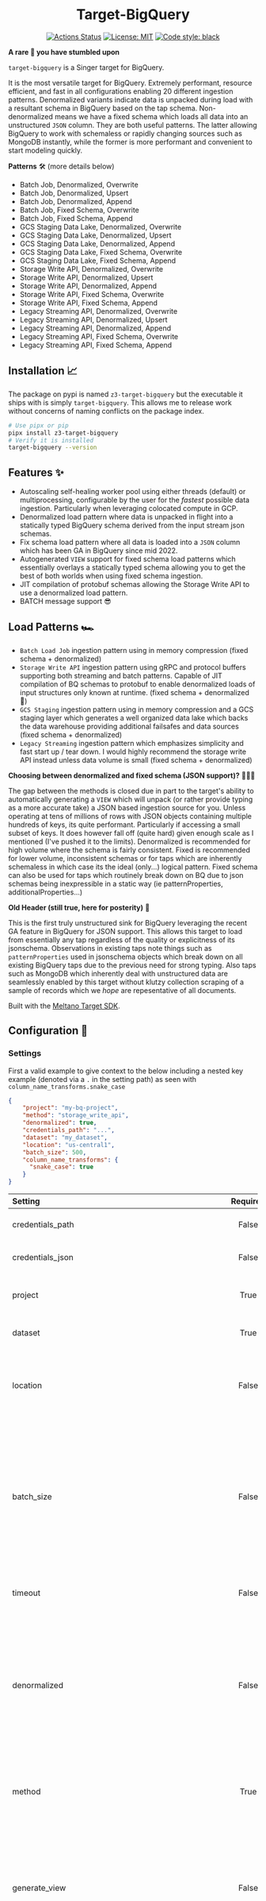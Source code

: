<h1 align="center">Target-BigQuery</h1>

<p align="center">
<a href="https://github.com/z3z1ma/target-bigquery/actions/"><img alt="Actions Status" src="https://github.com/z3z1ma/target-bigquery/actions/workflows/ci.yml/badge.svg"></a>
<a href="https://github.com/z3z1ma/target-bigquery/blob/main/LICENSE"><img alt="License: MIT" src="https://img.shields.io/badge/License-MIT-yellow.svg"></a>
<a href="https://github.com/psf/black"><img alt="Code style: black" src="https://img.shields.io/badge/code%20style-black-000000.svg"></a>
</p>

**A rare 💎 you have stumbled upon**

`target-bigquery` is a Singer target for BigQuery.

It is the most versatile target for BigQuery. Extremely performant, resource efficient, and fast in all configurations enabling 20 different ingestion patterns. Denormalized variants indicate data is unpacked during load with a resultant schema in BigQuery based on the tap schema. Non-denormalized means we have a fixed schema which loads all data into an unstructured `JSON` column. They are both useful patterns. The latter allowing BigQuery to work with schemaless or rapidly changing sources such as MongoDB instantly, while the former is more performant and convenient to start modeling quickly.

**Patterns** 🛠 (more details below)

- Batch Job, Denormalized, Overwrite
- Batch Job, Denormalized, Upsert
- Batch Job, Denormalized, Append
- Batch Job, Fixed Schema, Overwrite
- Batch Job, Fixed Schema, Append
- GCS Staging Data Lake, Denormalized, Overwrite
- GCS Staging Data Lake, Denormalized, Upsert
- GCS Staging Data Lake, Denormalized, Append
- GCS Staging Data Lake, Fixed Schema, Overwrite
- GCS Staging Data Lake, Fixed Schema, Append
- Storage Write API, Denormalized, Overwrite
- Storage Write API, Denormalized, Upsert
- Storage Write API, Denormalized, Append
- Storage Write API, Fixed Schema, Overwrite
- Storage Write API, Fixed Schema, Append
- Legacy Streaming API, Denormalized, Overwrite
- Legacy Streaming API, Denormalized, Upsert
- Legacy Streaming API, Denormalized, Append
- Legacy Streaming API, Fixed Schema, Overwrite
- Legacy Streaming API, Fixed Schema, Append

## Installation 📈

The package on pypi is named `z3-target-bigquery` but the executable it ships with is simply `target-bigquery`. This allows me to release work without concerns of naming conflicts on the package index.

```bash
# Use pipx or pip
pipx install z3-target-bigquery
# Verify it is installed
target-bigquery --version
```

## Features ✨

- Autoscaling self-healing worker pool using either threads (default) or multiprocessing, configurable by the user for the _fastest_ possible data ingestion. Particularly when leveraging colocated compute in GCP.
- Denormalized load pattern where data is unpacked in flight into a statically typed BigQuery schema derived from the input stream json schemas.
- Fix schema load pattern where all data is loaded into a `JSON` column which has been GA in BigQuery since mid 2022.
- Autogenerated `VIEW` support for fixed schema load patterns which essentially overlays a statically typed schema allowing you to get the best of both worlds when using fixed schema ingestion.
- JIT compilation of protobuf schemas allowing the Storage Write API to use a denormalized load pattern. 
- BATCH message support 😎

## Load Patterns 🏎

- `Batch Load Job` ingestion pattern using in memory compression (fixed schema + denormalized)
- `Storage Write API` ingestion pattern using gRPC and protocol buffers supporting both streaming and batch patterns. Capable of JIT compilation of BQ schemas to protobuf to enable denormalized loads of input structures only known at runtime. (fixed schema + denormalized 🎉)
- `GCS Staging` ingestion pattern using in memory compression and a GCS staging layer which generates a well organized data lake which backs the data warehouse providing additional failsafes and data sources (fixed schema + denormalized)
- `Legacy Streaming` ingestion pattern which emphasizes simplicity and fast start up / tear down. I would highly recommend the storage write API instead unless data volume is small (fixed schema + denormalized)


**Choosing between denormalized and fixed schema (JSON support)?** 🙇🏾‍♂️

The gap between the methods is closed due in part to the target's ability to  automatically generating a `VIEW` which will unpack (or rather provide typing as a more accurate take) a JSON based ingestion source for you. Unless operating at tens of millions of rows with JSON objects containing multiple hundreds of keys, its quite performant. Particularly if accessing a small subset of keys. It does however fall off (quite hard) given enough scale as I mentioned (I've pushed it to the limits). Denormalized is recommended for high volume where the schema is fairly consistent. Fixed is recommended for lower volume, inconsistent schemas or for taps which are inherently schemaless in which case its the ideal (only...) logical pattern. Fixed schema can also be used for taps which routinely break down on BQ due to json schemas being inexpressible in a static way (ie patternProperties, additionalProperties...)


**Old Header (still true, here for posterity)** 🧪

This is the first truly unstructured sink for BigQuery leveraging the recent GA feature in BigQuery for JSON support. This allows this target to load from essentially any tap regardless of the quality or explicitness of its jsonschema. Observations in existing taps note things such as `patternProperties` used in jsonschema objects which break down on all existing BigQuery taps due to the previous need for strong typing. Also taps such as MongoDB which inherently deal with unstructured data are seamlessly enabled by this target without klutzy collection scraping of a sample of records which we _hope_ are repesentative of all documents.


Built with the [Meltano Target SDK](https://sdk.meltano.com).


## Configuration 🔨

### Settings

First a valid example to give context to the below including a nested key example (denoted via a `.` in the setting path) as seen with `column_name_transforms.snake_case`

```json
{
    "project": "my-bq-project",
    "method": "storage_write_api",
    "denormalized": true,
    "credentials_path": "...",
    "dataset": "my_dataset",
    "location": "us-central1",
    "batch_size": 500,
    "column_name_transforms": {
      "snake_case": true
    }
}
```


| Setting                                            | Required |      Default      | Description                                                                                                                                                                                                                                                                                                                                                                                                                                                                                                                                                                                     |
|:---------------------------------------------------|:--------:|:-----------------:|:------------------------------------------------------------------------------------------------------------------------------------------------------------------------------------------------------------------------------------------------------------------------------------------------------------------------------------------------------------------------------------------------------------------------------------------------------------------------------------------------------------------------------------------------------------------------------------------------|
| credentials_path                                   |  False   |       None        | The path to a gcp credentials json file. |
| credentials_json                                   |  False   |       None        | A JSON string of your service account JSON file. |
| project                                            |   True   |       None        | The target GCP project to materialize data into. |
| dataset                                            |   True   |       None        | The target dataset to materialize data into. |
| location                                           |  False   |        US         | The target dataset location to materialize data into. Applies also to the GCS bucket if using `gcs_stage` load method. |
| batch_size                                         |  False   |        500        | The maximum number of rows to send in a single batch to the worker. This should be configured based on load method. For `storage_write_api` and `streaming_insert` it should be `<=500`, for the LoadJob sinks, it can be much higher, ie `>100,000` |
| timeout                                            |  False   |        600        | Default timeout for batch_job and gcs_stage derived LoadJobs. |
| denormalized                                       |  False   |       False       | Determines whether to denormalize the data before writing to BigQuery. A false value will write data using a fixed JSON column based schema, while a true value will write data using a dynamic schema derived from the tap. |
| method                                             |   True   | storage_write_api | The method to use for writing to BigQuery. Must be one of `batch_job`, `storage_write_api`, `gcs_stage`, `streaming_insert` |
| generate_view                                      |  False   |       False       | Determines whether to generate a view based on the SCHEMA message parsed from the tap. Only valid if denormalized=false meaning you are using the fixed JSON column based schema. |
| upsert                                             |  False   |       False       | Determines if we should upsert. Defaults to false. A value of true will write to a temporary table and then merge into the target table (upsert). This requires the target table to be unique on the key properties. A value of false will write to the target table directly (append). A value of an array of strings will evaluate the strings in order using fnmatch. At the end of the array, the value of the last match will be used. If not matched, the default value is false (append). |
| overwrite                                          |  False   |       False       | Determines if the target table should be overwritten on load. Defaults to false. A value of true will write to a temporary table and then overwrite the target table inside a transaction (so it is safe). A value of false will write to the target table directly (append). A value of an array of strings will evaluate the strings in order using fnmatch. At the end of the array, the value of the last match will be used. If not matched, the default value is false. This is mutually exclusive with the `upsert` option. If both are set, `upsert` will take precedence. |
| dedupe_before_upsert                               |  False   |       False       | This option is only used if `upsert` is enabled for a stream. The selection criteria for the stream's candidacy is the same as upsert. If the stream is marked for deduping before upsert, we will create a _session scoped temporary table during the merge transaction to dedupe the ingested records. This is useful for streams that are not unique on the key properties during an ingest but are unique in the source system. Data lake ingestion is often a good example of this where the same unique record may exist in the lake at different points in time from different extracts. |
| bucket                                             |  False   |       None        | The GCS bucket to use for staging data. Only used if method is gcs_stage. |
| cluster_on_key_properties                          |  False   |         0         | Determines whether to cluster on the key properties from the tap. Defaults to false. When false, clustering will be based on _sdc_batched_at instead. |
| partition_granularity                              |  False   |      "month"      | Indicates the granularity of the created table partitioning scheme which is based on `_sdc_batched_at`. By default the granularity is monthly. Must be one of: "hour", "day", "month", "year". |
| column_name_transforms.lower                       |  False   |       None        | Lowercase column names. |
| column_name_transforms.quote                       |  False   |       None        | Quote column names in any generated DDL. |
| column_name_transforms.add_underscore_when_invalid |  False   |       None        | Add an underscore to the column name if it starts with a digit to make it valid. |
| column_name_transforms.snake_case                  |  False   |       None        | Snake case all incoming column names. Does not apply to fixed schema loads but _does_ apply to the view auto-generated over them. |
| options.storage_write_batch_mode                   |  False   |       None        | By default, we use the default stream (Committed mode) in the [storage_write_api](https://cloud.google.com/bigquery/docs/write-api) load method which results in streaming records which are immediately available and is generally fastest. If this is set to true, we will use the application created streams (pending mode) to transactionally batch data on STATE messages and at end of pipe. |
| options.process_pool                               |  False   |       None        | By default we use an autoscaling threadpool to write to BigQuery. If set to true, we will use a process pool. |
| options.max_workers_per_stream                     |  False   |       None        | By default, each sink type has a preconfigured max worker limit. This sets an override for maximum number of workers per stream. |
| stream_maps                                        |  False   |       None        | Config object for stream maps capability. For more information check out [Stream Maps](https://sdk.meltano.com/en/latest/stream_maps.html). |
| stream_map_config                                  |  False   |       None        | User-defined config values to be used within map expressions. |
| flattening_enabled                                 |  False   |       None        | 'True' to enable schema flattening and automatically expand nested properties. |
| flattening_max_depth                               |  False   |       None        | The max depth to flatten schemas. |

A full list of supported settings and capabilities is available by running: `target-bigquery --about`

### Configure using environment variables ✏️

This Singer target will automatically import any environment variables within the working directory's
`.env` if the `--config=ENV` is provided, such that config values will be considered if a matching
environment variable is set either in the terminal context or in the `.env` file.

### Source Authentication and Authorization 👮🏽‍♂️

Authenticate via service account key file or Application Default Credentials (ADC)
https://cloud.google.com/bigquery/docs/authentication

## Capabilities ✨

* `about`
* `stream-maps`
* `schema-flattening`
* `batch`

## Usage 👷‍♀️

You can easily run `target-bigquery` by itself or in a pipeline using [Meltano](https://meltano.com/).


### Executing the Target Directly 🚧

```bash
target-bigquery --version
target-bigquery --help
# Test using the "Carbon Intensity" sample:
tap-carbon-intensity | target-bigquery --config /path/to/target-bigquery-config.json
```

## Developer Resources 👩🏼‍💻


### Initialize your Development Environment

```bash
pipx install poetry
poetry install
```

### Create and Run Tests

Create tests within the `target_bigquery/tests` subfolder and
  then run:

```bash
poetry run pytest
```

You can also test the `target-bigquery` CLI interface directly using `poetry run`:

```bash
poetry run target-bigquery --help
```

### Testing with [Meltano](https://meltano.com/)

_**Note:** This target will work in any Singer environment and does not require Meltano.
Examples here are for convenience and to streamline end-to-end orchestration scenarios._

Next, install Meltano (if you haven't already) and any needed plugins:

```bash
# Install meltano
pipx install meltano
# Initialize meltano within this directory
cd target-bigquery
meltano install
```

Now you can test and orchestrate using Meltano:

```bash
# Test invocation:
meltano invoke target-bigquery --version
# OR run a test `elt` pipeline with the Carbon Intensity sample tap:
meltano elt tap-carbon-intensity target-bigquery
```

### SDK Dev Guide

See the [dev guide](https://sdk.meltano.com/en/latest/dev_guide.html) for more instructions on how to use the Meltano SDK to
develop your own Singer taps and targets.
